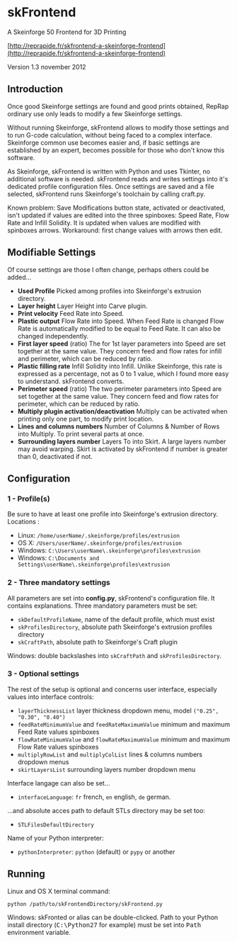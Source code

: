 # skFrontend

A Skeinforge 50 Frontend for 3D Printing

[http://reprapide.fr/skfrontend-a-skeinforge-frontend](http://reprapide.fr/skfrontend-a-skeinforge-frontend)

Version 1.3 november 2012

## Introduction

Once good Skeinforge settings are found and good prints obtained, RepRap ordinary use only leads to modify a few Skeinforge settings.

Without running Skeinforge, skFrontend allows to modify those settings and to run G-code calculation, without being faced to a complex interface. Skeinforge common use becomes easier and, if basic settings are established by an expert, becomes possible for those who don't know this software.

As Skeinforge, skFrontend is written with Python and uses Tkinter, no additional software is needed. skFrontend reads and writes settings into it's dedicated profile configuration files. Once settings are saved and a file selected, skFrontend runs Skeinforge's toolchain by calling craft.py.

Known problem: Save Modifications button state, activated or deactivated, isn't updated if values are edited into the three spinboxes: Speed Rate, Flow Rate and Infill Solidity. It is updated when values are modified with spinboxes arrows. Workaround: first change values with arrows then edit.

## Modifiable Settings

Of course settings are those I often change, perhaps others could be added…

*   **Used Profile**
    Picked among profiles into Skeinforge's extrusion directory.
*   **Layer height**
    Layer Height into Carve plugin.
*   **Print velocity**
    Feed Rate into Speed.
*   **Plastic output**
    Flow Rate into Speed. When Feed Rate is changed Flow Rate is automatically modified to be equal to Feed Rate. It can also be changed independently.
*   **First layer speed** (ratio)
     The for 1st layer parameters into Speed are set together at the same value. They concern feed and flow rates for infill and perimeter, which can be reduced by ratio.
*   **Plastic filling rate**
    Infill Solidity into Infill. Unlike Skeinforge, this rate is expressed as a percentage, not as 0 to 1 value, which I found more easy to understand. skFrontend converts.
*   **Perimeter speed** (ratio)
     The two perimeter parameters into Speed are set together at the same value. They concern feed and flow rates for perimeter, which can be reduced by ratio.
*   **Multiply plugin activation/deactivation**
     Multiply can be activated when printing only one part, to modify print location.
*   **Lines and columns numbers**
    Number of Columns & Number of Rows into Multiply. To print several parts at once.
*   **Surrounding layers number**
    Layers To into Skirt. A large layers number may avoid warping. Skirt is activated by skFrontend if number is greater than 0, deactivated if not.

## Configuration

### 1 - Profile(s)

Be sure to have at least one profile into Skeinforge's extrusion directory. Locations :

*   Linux: `/home/userName/.skeinforge/profiles/extrusion`
*   OS X: `/Users/userName/.skeinforge/profiles/extrusion`
*   Windows: `C:\Users\userName\.skeinforge\profiles\extrusion`
*   Windows: `C:\Documents and Settings\userName\.skeinforge\profiles\extrusion`

### 2 - Three mandatory settings

All parameters are set into **config.py**, skFrontend's configuration file. It contains explanations. Three mandatory parameters must be set:

*   `skDefaultProfileName`, name of the default profile, which must exist
*   `skProfilesDirectory`, absolute path Skeinforge's extrusion profiles directory
*   `skCraftPath`, absolute path to Skeinforge's Craft plugin

Windows: double backslashes into `skCraftPath` and `skProfilesDirectory`.

### 3 - Optional settings

The rest of the setup is optional and concerns user interface, especially values into interface controls:

*   `layerThicknessList` layer thickness dropdown menu, model `("0.25", "0.30", "0.40")`
*   `feedRateMinimumValue` and `feedRateMaximumValue` minimum and maximum Feed Rate values spinboxes
*   `flowRateMinimumValue` and `flowRateMaximumValue` minimum and maximum Flow Rate values spinboxes
*   `multiplyRowList` and `multiplyColList` lines & columns numbers dropdown menus
*   `skirtLayersList` surrounding layers number dropdown menu

Interface langage can also be set…

*   `interfaceLanguage`: `fr` french, `en` english, `de` german.

…and absolute acces path to default STLs directory may be set too:

*   `STLFilesDefaultDirectory`

Name of your Python interpreter:

*   `pythonInterpreter`: `python` (default) or `pypy` or another

## Running

Linux and OS X terminal command:

`python /path/to/skFrontendDirectory/skFrontend.py`

Windows: skFronted or alias can be double-clicked. Path to your Python install directory (<span style="font-family:monospace">C:\Python27</span> for example) must be set into <span style="font-family:monospace">Path</span> environment variable.